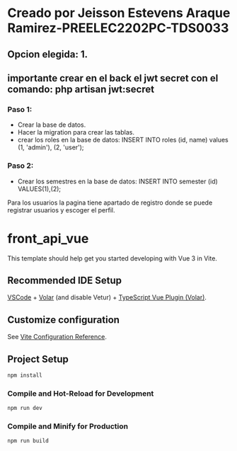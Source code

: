# Creado por Jeisson Estevens Araque Ramirez-PREELEC2202PC-TDS0033
## Opcion elegida: 1.

## **importante crear en el back el jwt secret con el comando: php artisan jwt:secret**

### Paso 1:
- Crear la base de datos.
- Hacer la migration para crear las tablas.
- crear los roles en la base de datos: INSERT INTO roles (id, name) values (1, 'admin'), (2, 'user');
### Paso 2:
- Crear los semestres en la base de datos: INSERT INTO semester (id) VALUES(1),(2);

Para los usuarios la pagina tiene apartado de registro donde se puede registrar usuarios y escoger el perfil.

# front_api_vue

This template should help get you started developing with Vue 3 in Vite.

## Recommended IDE Setup

[VSCode](https://code.visualstudio.com/) + [Volar](https://marketplace.visualstudio.com/items?itemName=Vue.volar) (and disable Vetur) + [TypeScript Vue Plugin (Volar)](https://marketplace.visualstudio.com/items?itemName=Vue.vscode-typescript-vue-plugin).

## Customize configuration

See [Vite Configuration Reference](https://vitejs.dev/config/).

## Project Setup

```sh
npm install
```

### Compile and Hot-Reload for Development

```sh
npm run dev
```

### Compile and Minify for Production

```sh
npm run build
```
